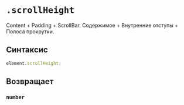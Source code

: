 # `.scrollHeight`

Content + Padding + ScrollBar. Содержимое + Внутренние отступы + Полоса прокрутки.

## Синтаксис

```js
element.scrollHeight;
```

## Возвращает

### `number`
